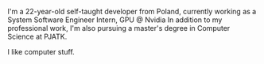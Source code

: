 I'm a 22-year-old self-taught developer from Poland, currently working as a System Software Engineer Intern, GPU @ Nvidia In addition to my professional work, I'm also pursuing a master's degree in Computer Science at PJATK.

I like computer stuff.
